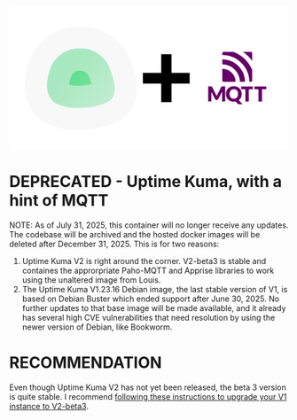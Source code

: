 <p align="center">
   <img alt="Kuma Uptime Plus MQTT" src="Uptime_Kuma_Plus_MQTT.png" />
</p>

# DEPRECATED - Uptime Kuma, with a hint of MQTT

NOTE: As of July 31, 2025, this container will no longer receive any updates. The codebase will be archived and the hosted docker images will be deleted after December 31, 2025. This is for two reasons:
1. Uptime Kuma V2 is right around the corner. V2-beta3 is stable and containes the approrpriate Paho-MQTT and Apprise libraries to work using the unaltered image from Louis.
2. The Uptime Kuma V1.23.16 Debian image, the last stable version of V1, is based on Debian Buster which ended support after June 30, 2025.  No further updates to that base image will be made available, and it already has several high CVE vulnerabilities that need resolution by using the newer version of Debian, like Bookworm.


# RECOMMENDATION

Even though Uptime Kuma V2 has not yet been released, the beta 3 version is quite stable. I recommend [following these instructions to upgrade your V1 instance to V2-beta3](https://github.com/louislam/uptime-kuma/wiki/Migration-From-v1-To-v2).
